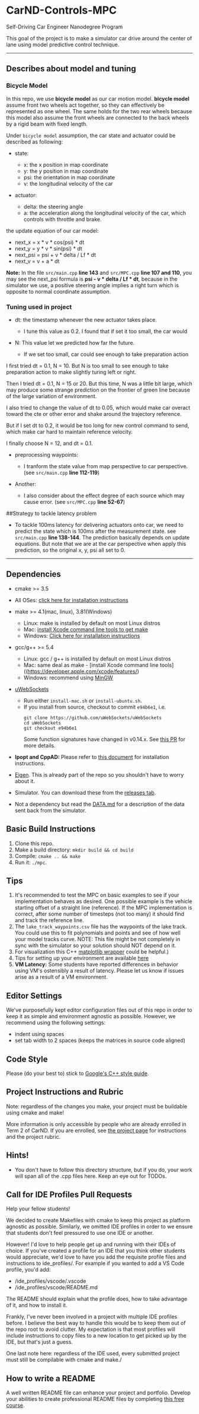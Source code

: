 # CarND-Controls-MPC
Self-Driving Car Engineer Nanodegree Program


This goal of the project is to make a simulator car drive around the center of lane using model predictive control technique.

---
## Describes about model and tuning

### Bicycle Model 

In this repo, we use **bicycle model** as our car motion model. 
**bicycle model** assume front two wheels act together, 
so they can effectively be represented as one wheel. 
The same holds for the two rear wheels because this model also assume 
the front wheels are connected to the back wheels by a rigid beam with fixed length.

Under `bicycle model` assumption, the car state and actuator could be described as following:
* state:
  * x: the x position in map coordinate
  * y: the y position in map coordinate
  * psi: the orientation in map coordinate
  * v: the longitudinal velocity of the car

* actuator:
  * delta: the steering angle
  * a: the acceleration along the longitudinal velocity of the car, which controls with throttle and brake.

the update equation of our car model:
* next_x = x * v * cos(psi) * dt
* next_y = y * v * sin(psi) * dt
* next_psi = psi + v * delta / Lf * dt
* next_v = v + a * dt 

**Note:** In the file `src/main.cpp` **line 143** and `src/MPC.cpp` **line 107 and 110**, you may see 
the next_psi formula is **psi - v * delta / Lf * dt**, because in the simulator we use, a positive steering angle implies a right turn which is opposite to normal coordinate assumption.

### Tuning used in project

* dt: the timestamp whenever the new actuator takes place. 
  * I tune this value as 0.2. I found that if set it too small, the car would 

* N: This value let we predicted how far the future. 
  * If we set too small, car could see enough to take preparation action  




I first tried dt = 0.1, N = 10. But N is too small to see enough to take preparation action to make slightly turing left or right.

Then I tried dt = 0.1, N = 15 or 20. But this time, N was a little bit large, which may produce some strange prediction on the frontier of green line because of the large variation of environment.

I also tried to change the value of dt to 0.05, which would make car overact toward the cte or other error and shake around the trajectory reference.

But if I set dt to 0.2, it would be too long for new control command to send, which make car hard to maintain reference velocity.

I finally choose N = 12, and dt = 0.1.

* preprocessing waypoints:
  * I tranform the state value from map perspective to car perspective. (see `src/main.cpp` **line 112-119**)

* Another:
  * I also consider about the effect degree of each source which may cause error. (see `src/MPC.cpp` **line 52-67**) 

##Strategy to tackle latency problem

* To tackle 100ms latency for delivering actuators onto car, we need to predict the state which is 100ms after the measurement state. see `src/main.cpp` **line 138-144**. The prediction basically depends on update equations. But note 
  that we are at the car perspective when apply this prediction, so the original x, y, psi all set to 0.

---

## Dependencies

* cmake >= 3.5
 * All OSes: [click here for installation instructions](https://cmake.org/install/)
* make >= 4.1(mac, linux), 3.81(Windows)
  * Linux: make is installed by default on most Linux distros
  * Mac: [install Xcode command line tools to get make](https://developer.apple.com/xcode/features/)
  * Windows: [Click here for installation instructions](http://gnuwin32.sourceforge.net/packages/make.htm)
* gcc/g++ >= 5.4
  * Linux: gcc / g++ is installed by default on most Linux distros
  * Mac: same deal as make - [install Xcode command line tools]((https://developer.apple.com/xcode/features/)
  * Windows: recommend using [MinGW](http://www.mingw.org/)
* [uWebSockets](https://github.com/uWebSockets/uWebSockets)
  * Run either `install-mac.sh` or `install-ubuntu.sh`.
  * If you install from source, checkout to commit `e94b6e1`, i.e.
    ```
    git clone https://github.com/uWebSockets/uWebSockets
    cd uWebSockets
    git checkout e94b6e1
    ```
    Some function signatures have changed in v0.14.x. See [this PR](https://github.com/udacity/CarND-MPC-Project/pull/3) for more details.

* **Ipopt and CppAD:** Please refer to [this document](https://github.com/udacity/CarND-MPC-Project/blob/master/install_Ipopt_CppAD.md) for installation instructions.
* [Eigen](http://eigen.tuxfamily.org/index.php?title=Main_Page). This is already part of the repo so you shouldn't have to worry about it.
* Simulator. You can download these from the [releases tab](https://github.com/udacity/self-driving-car-sim/releases).
* Not a dependency but read the [DATA.md](./DATA.md) for a description of the data sent back from the simulator.


## Basic Build Instructions

1. Clone this repo.
2. Make a build directory: `mkdir build && cd build`
3. Compile: `cmake .. && make`
4. Run it: `./mpc`.

## Tips

1. It's recommended to test the MPC on basic examples to see if your implementation behaves as desired. One possible example
  is the vehicle starting offset of a straight line (reference). If the MPC implementation is correct, after some number of timesteps
  (not too many) it should find and track the reference line.
2. The `lake_track_waypoints.csv` file has the waypoints of the lake track. You could use this to fit polynomials and points and see of how well your model tracks curve. NOTE: This file might be not completely in sync with the simulator so your solution should NOT depend on it.
3. For visualization this C++ [matplotlib wrapper](https://github.com/lava/matplotlib-cpp) could be helpful.)
4. Tips for setting up your environment are available [here](https://classroom.udacity.com/nanodegrees/nd013/parts/40f38239-66b6-46ec-ae68-03afd8a601c8/modules/0949fca6-b379-42af-a919-ee50aa304e6a/lessons/f758c44c-5e40-4e01-93b5-1a82aa4e044f/concepts/23d376c7-0195-4276-bdf0-e02f1f3c665d)
5. **VM Latency:** Some students have reported differences in behavior using VM's ostensibly a result of latency.  Please let us know if issues arise as a result of a VM environment.

## Editor Settings

We've purposefully kept editor configuration files out of this repo in order to
keep it as simple and environment agnostic as possible. However, we recommend
using the following settings:

* indent using spaces
* set tab width to 2 spaces (keeps the matrices in source code aligned)

## Code Style

Please (do your best to) stick to [Google's C++ style guide](https://google.github.io/styleguide/cppguide.html).

## Project Instructions and Rubric

Note: regardless of the changes you make, your project must be buildable using
cmake and make!

More information is only accessible by people who are already enrolled in Term 2
of CarND. If you are enrolled, see [the project page](https://classroom.udacity.com/nanodegrees/nd013/parts/40f38239-66b6-46ec-ae68-03afd8a601c8/modules/f1820894-8322-4bb3-81aa-b26b3c6dcbaf/lessons/b1ff3be0-c904-438e-aad3-2b5379f0e0c3/concepts/1a2255a0-e23c-44cf-8d41-39b8a3c8264a)
for instructions and the project rubric.

## Hints!

* You don't have to follow this directory structure, but if you do, your work
  will span all of the .cpp files here. Keep an eye out for TODOs.

## Call for IDE Profiles Pull Requests

Help your fellow students!

We decided to create Makefiles with cmake to keep this project as platform
agnostic as possible. Similarly, we omitted IDE profiles in order to we ensure
that students don't feel pressured to use one IDE or another.

However! I'd love to help people get up and running with their IDEs of choice.
If you've created a profile for an IDE that you think other students would
appreciate, we'd love to have you add the requisite profile files and
instructions to ide_profiles/. For example if you wanted to add a VS Code
profile, you'd add:

* /ide_profiles/vscode/.vscode
* /ide_profiles/vscode/README.md

The README should explain what the profile does, how to take advantage of it,
and how to install it.

Frankly, I've never been involved in a project with multiple IDE profiles
before. I believe the best way to handle this would be to keep them out of the
repo root to avoid clutter. My expectation is that most profiles will include
instructions to copy files to a new location to get picked up by the IDE, but
that's just a guess.

One last note here: regardless of the IDE used, every submitted project must
still be compilable with cmake and make./

## How to write a README
A well written README file can enhance your project and portfolio.  Develop your abilities to create professional README files by completing [this free course](https://www.udacity.com/course/writing-readmes--ud777).
